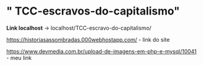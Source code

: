 # " TCC-escravos-do-capitalismo" 

**Link localhost** -> localhost/TCC-escravo-do-capitalismo/

https://historiasassombradas.000webhostapp.com/ - link do site

https://www.devmedia.com.br/upload-de-imagens-em-php-e-mysql/10041 - meu link
